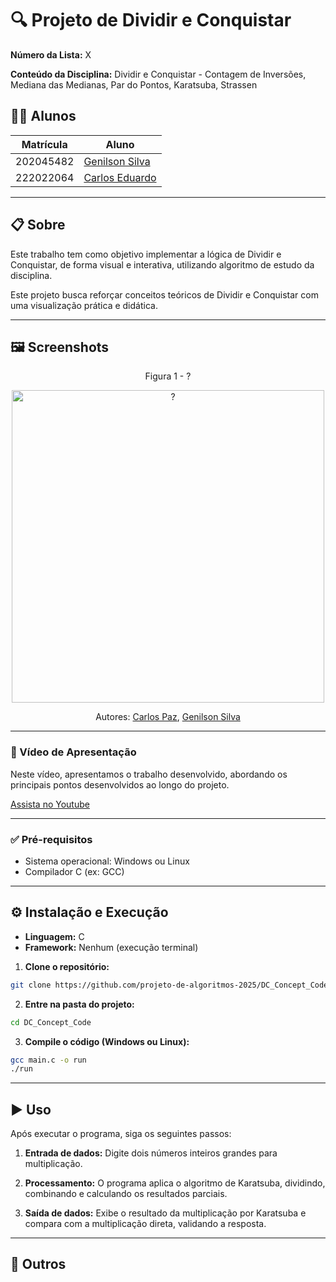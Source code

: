 # 🔍 Projeto de Dividir e Conquistar

**Número da Lista:** X

**Conteúdo da Disciplina:** Dividir e Conquistar - Contagem de Inversões, Mediana das Medianas, Par do Pontos, Karatsuba, Strassen

## 👨‍🏫 Alunos

| Matrícula   | Aluno             |
|-------------|-------------------|
| 202045482   | [Genilson Silva](https://github.com/GenilsonJrs)    |
| 222022064   | [Carlos Eduardo](https://github.com/dudupaz)    |

---

## 📋 Sobre

Este trabalho tem como objetivo implementar a lógica de Dividir e Conquistar, de forma visual e interativa, utilizando algoritmo de estudo da disciplina.

Este projeto busca reforçar conceitos teóricos de Dividir e Conquistar com uma visualização prática e didática.

---

## 🖼️ Screenshots

<p align="center">Figura 1 - ?</p>

<p align="center">
  <img src="?" alt="?" width="500"/>
</p>

<p align="center" style="font-size: 14px;">
  Autores: <a href="https://github.com/dudupaz" target="_blank">Carlos Paz</a>, 
  <a href="https://github.com/GenilsonJrs" target="_blank">Genilson Silva</a>
</p>

---

### 🎥 Vídeo de Apresentação

Neste vídeo, apresentamos o trabalho desenvolvido, abordando os principais pontos desenvolvidos ao longo do projeto.

[Assista no Youtube](?)

---

### ✅ Pré-requisitos

- Sistema operacional: Windows ou Linux
- Compilador C (ex: GCC)

---

## ⚙️ Instalação e Execução

- **Linguagem:** C
- **Framework:** Nenhum (execução terminal)

1. **Clone o repositório:**

```bash
git clone https://github.com/projeto-de-algoritmos-2025/DC_Concept_Code.git
```
2. **Entre na pasta do projeto:**

```bash
cd DC_Concept_Code
```
3. **Compile o código (Windows ou Linux):**

```bash
gcc main.c -o run
./run
```

---

## ▶️ Uso

Após executar o programa, siga os seguintes passos:

1. **Entrada de dados:**
Digite dois números inteiros grandes para multiplicação.

2. **Processamento:**
O programa aplica o algoritmo de Karatsuba, dividindo, combinando e calculando os resultados parciais.

3. **Saída de dados:**
Exibe o resultado da multiplicação por Karatsuba e compara com a multiplicação direta, validando a resposta.

---

## 🧠 Outros